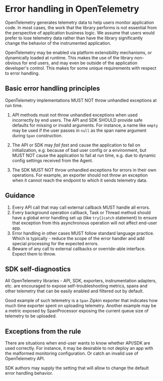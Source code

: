 # Error handling in OpenTelemetry

OpenTelemetry generates telemetry data to help users monitor application code.
In most cases, the work that the library performs is not essential from the perspective of application business logic.
We assume that users would prefer to lose telemetry data rather than have the library significantly change the behavior of the instrumented application.

OpenTelemetry may be enabled via platform extensibility mechanisms, or dynamically loaded at runtime.
This makes the use of the library non-obvious for end users, and may even be outside of the application developer's control.
This makes for some unique requirements with respect to error handling.

## Basic error handling principles

OpenTelemetry implementations MUST NOT throw unhandled exceptions at run time.

1. API methods must not throw unhandled exceptions when used incorrectly by end users.
   The API and SDK SHOULD provide safe defaults for missing or invalid arguments.
   For instance, a name like `empty` may be used if the user passes in `null` as the span name argument during `Span` construction.

2. The API or SDK may _fail fast_ and cause the application to fail on initialization, e.g. because of bad user config or a environment, but MUST NOT cause the application to fail at run time, e.g. due to dynamic config settings received from the Agent.

3. The SDK MUST NOT throw unhandled exceptions for errors in their own operations.
   For example, an exporter should not throw an exception when it cannot reach the endpoint to which it sends telemetry data.

## Guidance

1. Every API call that may call external callback MUST handle all errors.
2. Every background operation callback, Task or Thread method should have a
   global error handling set up (like `try{}catch` statement) to ensure
   that exception from this asynchronous operation will not affect end-user app.
3. Error handling in other cases MUST follow standard language practice. Which
   is typically - reduce the scope of the error handler and add special
   processing for the expected errors.
4. Beware of any call to external callbacks or override-able interface. Expect
   them to throw.

## SDK self-diagnostics

All OpenTelemetry libraries - API, SDK, exporters, instrumentation adapters,
etc. are encouraged to expose self-troubleshooting metrics, spans and other
telemetry that can be easily enabled and filtered out by default.

Good example of such telemetry is a `Span` Zipkin exporter that indicates how
much time exporter spent on uploading telemetry. Another example may be a metric
exposed by SpanProcessor exposing the current queue size of telemetry to be
uploaded.

## Exceptions from the rule

There are situations when end-user wants to know whether API/SDK are used
correctly. For instance, it may be desirable to not deploy an app with the
malformed monitoring configuration. Or catch an invalid use of OpenTelemetry
API.

SDK authors may supply the setting that will allow to change the default
error handling behavior.
